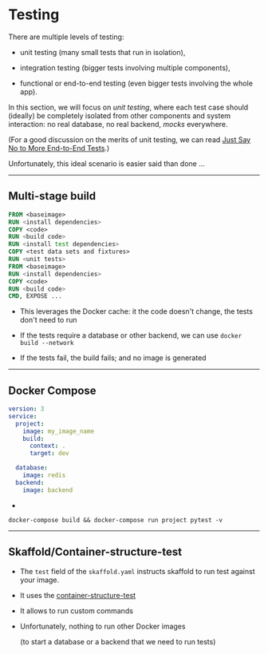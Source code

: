 # Testing

There are multiple levels of testing:

- unit testing (many small tests that run in isolation),

- integration testing (bigger tests involving multiple components),

- functional or end-to-end testing (even bigger tests involving the whole app).

In this section, we will focus on *unit testing*, where each test case
should (ideally) be completely isolated from other components and system
interaction: no real database, no real backend, *mocks* everywhere.

(For a good discussion on the merits of unit testing, we can read
[Just Say No to More End-to-End Tests](https://testing.googleblog.com/2015/04/just-say-no-to-more-end-to-end-tests.html).)

Unfortunately, this ideal scenario is easier said than done ...

---

## Multi-stage build

```dockerfile
FROM <baseimage>
RUN <install dependencies>
COPY <code>
RUN <build code>
RUN <install test dependencies>
COPY <test data sets and fixtures>
RUN <unit tests>
FROM <baseimage>
RUN <install dependencies>
COPY <code>
RUN <build code>
CMD, EXPOSE ...
```

- This leverages the Docker cache: it the code doesn't change, the tests don't need to run

- If the tests require a database or other backend, we can use `docker build --network`

- If the tests fail, the build fails; and no image is generated

---

## Docker Compose

```yaml
version: 3
service:
  project:
    image: my_image_name
    build:
      context: .
      target: dev

  database:
    image: redis
  backend:
    image: backend

```
+

```shell
docker-compose build && docker-compose run project pytest -v
```

---

## Skaffold/Container-structure-test

- The `test` field of the `skaffold.yaml` instructs skaffold to run test against your image.

- It uses the [container-structure-test](https://github.com/GoogleContainerTools/container-structure-test)

- It allows to run custom commands

- Unfortunately, nothing to run other Docker images

  (to start a database or a backend that we need to run tests)
